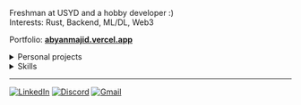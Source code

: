 Freshman at USYD and a hobby developer :) \
Interests: Rust, Backend, ML/DL, Web3

Portfolio: **[abyanmajid.vercel.app](https://abyanmajid.vercel.app/)**

<details>
<summary>Personal projects</summary>
<br>

**2024**
- **[revise-badvcomp](https://github.com/abyanmajid/revise-badvcomp/tree/main)** (Rust, TypeScript) — Axum Web API (with NextJS UI) for generating practice problems for BAdvComp units. **(FINISHED)**
- **[zetafy/flarenotes](https://github.com/zetafy/flarenotes/tree/main)** (Go, TypeScript) — Note-taking/sharing app built with Gin Gonic, Supabase, and Next.js **(WORK IN PROGRESS)**

**2023**
- **[canute](https://github.com/abyanmajid/canute/tree/main)** (TypeScript) — NextJS quiz-making web app with Server Actions-leveraging Mongo backend. **(FINISHED)**
- **[hyte](https://github.com/abyanmajid/hyte/tree/main)** (Rust) — Hypothesis testing library crate for Rust with support for Z, T, and Chi-squared tests. **(FINISHED)**
- **[zetafy/abelardo](https://github.com/zetafy/abelardo/tree/main)** (Python) — Discord bot that generates ELEC1601 practice problems. **(FINISHED)**
- **[dyckvis](https://github.com/abyanmajid/dyckvis/tree/main)** (JavaScript) — Static web app for visualizing dyck paths. **(FINISHED)**

**2022**
- **[serambimungil](https://github.com/abyanmajid/serambimungil)** (Python) — Django web app for a small store, built with the model-template-views architecture. **(FINISHED)**

</details>

<details>
<summary>Skills</summary>
<br>

**Programming Languages**

- *Extensive use*: Rust, TypeScript/JavaScript
- *Some experience*: C#, Go, Java, Python, SQL, R
- *Markup*: LaTeX

![Languages](https://skillicons.dev/icons?i=rust,cs,ts,js,go,java,python,r)

**Fullstack Development**

- Practical skills: UI/UX, Web Services/API, Databases, Containerization, CI/CD
- Technologies
  - *Extensive use*: Next.js/React.js, Axum.rs, Docker, Supabase, GCP, Vercel
  - *Some experience*: PostgreSQL, MongoDB, ASP.NET, Gin Gonic, AWS, Django, Shuttle, Express.js
 
![Languages](https://skillicons.dev/icons?i=nextjs,react,rust,dotnet,go,docker,githubactions,supabase,gcp,vercel,postgres,mongodb,aws,django,express)

**Data Science and AI**

- Practical skills: Supervised Learning, Data Visualization and Manipulation
- Technologies
  - *Some experience*: Tableau, RStudio, Scikit-learn, TensorFlow
 
![Languages](https://skillicons.dev/icons?i=sklearn,tensorflow)

**Developer Tools**

Git, Linux, Vim/NeoVim, VS Code, Visual Studio, Postman

![Languages](https://skillicons.dev/icons?i=git,linux,vim,neovim,vscode,visualstudio,postman)

</details>

<!-- <details> -->
<!--   <summary>Personal projects</summary> -->
<!---->
<!--   <br> -->
<!---->
<!--   The following table is a complete list of side projects I work on during my free times. -->
<!---->
<!--   *Stars* ( :star: ) *denote bigger projects.* -->
<!---->
<!--   | Status (Year) | Title | Description | Technologies | -->
<!--   |:---------|:---------|:---------|:---------| -->
<!--   | Work in progress <br> (2024) | <a href="https://github.com/abyanmajid/revise-badvcomp">**Revise BAdvComp**</a> <br> | Public API with simple UI for generating practice problems to help in studying for USYD's Bachelor of Advanced Computing units | **UI** — Next.js + Shadcn <br> **Server** — Axum <br> **Styles** — Tailwind CSS <br> **Language** — TS, Rust | -->
<!--   | Work in progress <br> (Inactive) <br> (2024) | <a href="https://github.com/abyanmajid/kaori">**Kaori**</a> <br> | Full-stack PWA for productivity with Rust backend | **UI** — Next.js + Shadcn <br> **Server** — Axum <br> **Database** — PostgreSQL <br> **Styles** — Tailwind CSS <br> **OAuth** — Auth.js <br> **PWA Builder** — Serwist <br> **Language** — TS, Rust | -->
<!--   | Finished, live at <br> <a href="https://canute.vercel.app">canute.vercel.app</a> <br> (2023) | <a href="https://github.com/abyanmajid/canute">**Canute**</a> <br> ( :star: ) | Full-stack quiz-making web app leveraging Next.js' server actions. | **UI and Server** — Next.js *(leveraging SSR)* <br> **Database** — MongoDB <br> **Styles** — Tailwind CSS <br> **OAuth** — Auth.js <br> **Language** — TypeScript <br> | -->
<!--   | Finished, crate at <br> <a href="https://crates.io/crates/hyte">crates.io/crates/hyte</a> <br> (2023) | <a href="https://github.com/abyanmajid/hyte">**Hyte**</a> | Hypothesis testing library crate for Rust with support for Z, T, and Pearson's Chi-squared tests | **Language** — Rust | -->
<!--   | Finished <br> (2023) | <a href="https://github.com/zetafy/abelardo">**Abelardo**</a> | Discord bot that generates ELEC1601 practice problems | **API** — discord.py <br> **Language** — Python | -->
<!--   | Finished, live at <br> <a href="https://abyanmajid.github.io/dyckvis">abyanmajid.github.io/dyckvis</a> <br> (2023) | <a href="https://github.com/abyanmajid/dyckvis">**Dyckvis**</a> | Static web app for visualizing dyck paths | **Styles** — Bootstrap <br> **Language** — JavaScript | -->
<!--   | Finished <br> (2022) | <a href="https://github.com/abyanmajid/serambimungil">**Serambi Mungil**</a> <br> ( :star: ) | CRUD web app for a small store, built with the model–template–views architecture | **Backend** — Django <br> **Database** — SQLite3 *(Django-generated)* <br> **UI and Styles** — Bootstrap <br> **Language** — Python | -->
<!---->
<!-- </details> -->
<!---->
<!-- <details> -->
<!--   <summary>Technologies I have experience in</summary> -->
<!--   <br> -->
<!---->
<!-- The following are technologies I have learned and/or used for side projects or assignments. \ -->
<!-- <!> **Sorted by experience; from most to least** -->
<!---->
<!-- ### Languages -->
<!-- [![languages](https://skillicons.dev/icons?i=typescript,javascript,rust,python,latex,java,go,cpp&theme=dark)](#) -->
<!---->
<!-- *Used regularly*: Rust, TypeScript -->
<!---->
<!-- ### Web Technologies, CI/CD -->
<!-- [![web, ci/cd](https://skillicons.dev/icons?i=nextjs,react,actix,git,nodejs,tailwind,mongodb,postgresql,docker,postman,githubactions,django,express,vite&theme=dark)](#) -->
<!---->
<!-- *Used regularly*: Next.js, Axum, MongoDB, PostgreSQL, Tailwind, Node.js, Docker, Git -->
<!---->
<!-- ### Cloud Services -->
<!-- [![cloud services](https://skillicons.dev/icons?i=vercel,gcp,mongodb,supabase,heroku&theme=dark)](#) -->
<!---->
<!-- *Used regularly*: Vercel, GCP -->
<!---->
<!-- </details> -->
<!---->
<!-- <details> -->
<!--   <summary>Things I'm currently learning</summary> -->
<!--   <br> -->
<!---->
<!--   [![cloud services](https://skillicons.dev/icons?i=tensorflow,svelte,solidity&theme=dark)](#) -->
<!---->
<!--   I am currently learning the following in my free time: -->
<!---->
<!--   - Supervised ML -->
<!--   - Svelte -->
<!--   - Solidity -->
<!---->
<!-- </details> -->


---

[![LinkedIn](https://img.shields.io/badge/Abyan%20Majid-%230077B5.svg?style=flat&logo=linkedin&logoColor=white)]("https://www.linkedin.com/in/abyanmajid/")
[![Discord](https://img.shields.io/badge/yankinder-%235865F2.svg?style=flat&logo=discord&logoColor=white)]("#") [![Gmail](https://img.shields.io/badge/abyan@abydyl.net-D14836?style=flat&logo=gmail&logoColor=white)]("#")
